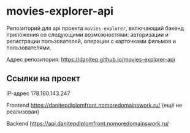 # movies-explorer-api

Репозиторий для api проекта `movies-explorer`, включающий бэкенд приложения со следующими возможностями: авторизации и регистрации пользователей, операции с карточками фильмов и пользователями.

Адрес репозитория: https://danitep.github.io/movies-explorer-api

## Ссылки на проект

IP-адрес 178.160.143.247

Frontend https://danitepdiplomfront.nomoredomainswork.ru/
(ещё не реализован)

Backend https://api.danitepdiplomfront.nomoredomainswork.ru/
